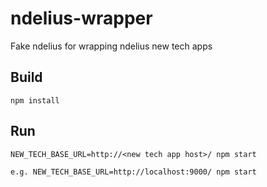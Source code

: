 # ndelius-wrapper
Fake ndelius for wrapping ndelius new tech apps

## Build
```
npm install
```

## Run
```
NEW_TECH_BASE_URL=http://<new tech app host>/ npm start

e.g. NEW_TECH_BASE_URL=http://localhost:9000/ npm start
```
